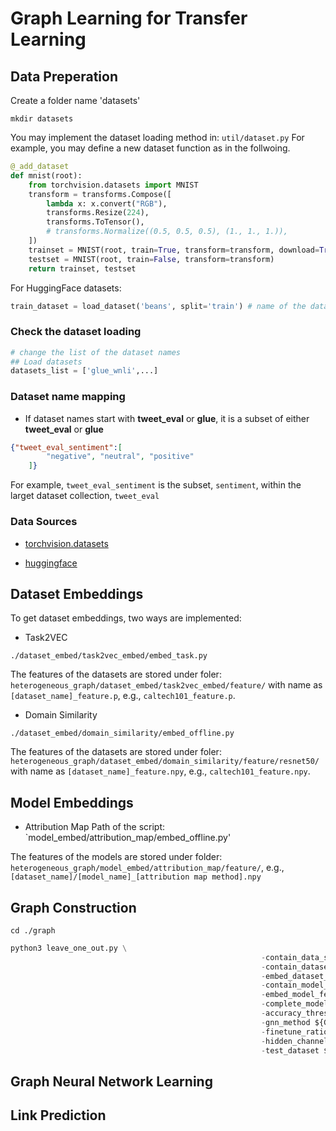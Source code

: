 # Graph Learning for Transfer Learning

## Data Preperation

Create a folder name 'datasets'
```
mkdir datasets
```
You may implement the dataset loading method in: 
`util/dataset.py`
For example, you may define a new dataset function as in the follwoing.

```python
@_add_dataset
def mnist(root):
    from torchvision.datasets import MNIST
    transform = transforms.Compose([
        lambda x: x.convert("RGB"),
        transforms.Resize(224),
        transforms.ToTensor(),
        # transforms.Normalize((0.5, 0.5, 0.5), (1., 1., 1.)),
    ])
    trainset = MNIST(root, train=True, transform=transform, download=True)
    testset = MNIST(root, train=False, transform=transform)
    return trainset, testset
```

For HuggingFace datasets:
```python
train_dataset = load_dataset('beans', split='train') # name of the dataset
```
### Check the dataset loading
```python
# change the list of the dataset names
## Load datasets
datasets_list = ['glue_wnli',...]
```

### Dataset name mapping
- If dataset names start with **tweet_eval** or **glue**, it is a subset of either **tweet_eval** or **glue**
```json
{"tweet_eval_sentiment":[
        "negative", "neutral", "positive"
    ]}
```
For example, `tweet_eval_sentiment` is the subset, `sentiment`, within the larget dataset collection, `tweet_eval`

### Data Sources
- [torchvision.datasets](https://pytorch.org/vision/stable/datasets.html)

- [huggingface](https://huggingface.co/datasets?task_categories=task_categories:image-classification&sort=downloads)

## Dataset Embeddings
To get dataset embeddings, two ways are implemented:
- Task2VEC

`./dataset_embed/task2vec_embed/embed_task.py`

The features of the datasets are stored under foler: `heterogeneous_graph/dataset_embed/task2vec_embed/feature/` with name as `[dataset_name]_feature.p`, e.g., `caltech101_feature.p`.

- Domain Similarity

`./dataset_embed/domain_similarity/embed_offline.py`

The features of the datasets are stored under foler: `heterogeneous_graph/dataset_embed/domain_similarity/feature/resnet50/` with name as `[dataset_name]_feature.npy`, e.g., `caltech101_feature.npy`.


## Model Embeddings
- Attribution Map
Path of the script: `model_embed/attribution_map/embed_offline.py'

The features of the models are stored under folder: `heterogeneous_graph/model_embed/attribution_map/feature/`, e.g., `[dataset_name]/[model_name]_[attribution map method].npy` 

## Graph Construction
```cd ./graph ```
```python
python3 leave_one_out.py \
                                                        -contain_data_similarity ${CONTAIN_DATA_SIMILARITY} \
                                                        -contain_dataset_feature ${CONTAIN_DATASET_FEATURE} \
                                                        -embed_dataset_feature ${EMBED_DATASET_FEATURE} \
                                                        -contain_model_feature ${CONTAIN_MODEL_FEATURE} \
                                                        -embed_model_feature ${EMBED_MODEL_FEATURE} \
                                                        -complete_model_features ${complete_model_features} \
                                                        -accuracy_thres ${ACCU_THRES} \
                                                        -gnn_method ${GNN_METHOD} \
                                                        -finetune_ratio ${FINETUE_RATIOS} \
                                                        -hidden_channels ${hidden_channels} \
                                                        -test_dataset ${dataset}
```

## Graph Neural Network Learning

## Link Prediction

